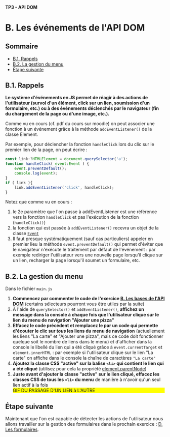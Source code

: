 #### TP3 - API DOM <!-- omit in toc -->
# B. Les événements de l'API DOM <!-- omit in toc -->

## Sommaire <!-- omit in toc -->
- [B.1. Rappels](#b1-rappels)
- [B.2. La gestion du menu](#b2-la-gestion-du-menu)
- [Étape suivante](#Étape-suivante)


## B.1. Rappels
**Le système d'événements en JS permet de réagir à des actions de l'utilisateur (survol d'un élément, click sur un lien, soumission d'un formulaire, etc.) ou à des événements déclenchés par le navigateur (fin du chargement de la page ou d'une image, etc.).**

Comme vu en cours (cf. pdf du cours sur moodle) on peut associer une fonction à un événement grâce à la méthode `addEventListener()` de la classe Element.

Par exemple, pour déclencher la fonction `handleClick` lors du clic sur le premier lien de la page, on peut écrire :
```JavaScript
const link:?HTMLElement = document.querySelector('a');
function handleClick( event:Event ) {
	event.preventDefault();
	console.log(event);
}
if ( link ){
	link.addEventListener('click', handleClick);
}
```

Notez que comme vu en cours :
1. le 2e paramètre que l'on passe à addEventListener est une référence vers la fonction `handleClick` et pas l'exécution de la fonction (`handleClick()`)
2. la fonction qui est passée à `addEventListener()` recevra un objet de la classe [`Event`](https://developer.mozilla.org/en-US/docs/Web/API/Event)
3. Il faut presque systématiquement (sauf cas  particuliers) appeler en premier lieu la méthode `event.preventDefault()` qui permet d'éviter que le navigateur n'exécute le traitement par défaut de l'événement : par exemple rediriger l'utilisateur vers une nouvelle page lorsqu'il clique sur un lien, recharger la page lorsqu'il soumet un formulaire, etc.

## B.2. La gestion du menu
Dans le fichier `main.js`
1. **Commencez par commenter le code de l'exercice [B. Les bases de l'API DOM](./B-les-bases.md)** (certains sélecteurs pourront vous être utiles par la suite)
2. A l'aide de `querySelector()` et `addEventListener()`, **affichez un message dans la console à chaque fois que l'utilisateur clique sur le lien du menu de navigation "Ajouter une pizza"**
3. **Effacez le code précédent et remplacez le par un code qui permette d'écouter le clic sur *tous* les liens du menu de navigation** (actuellement les liens "La carte" et "Ajouter une pizza", mais ce code doit fonctionner quelque soit le nombre de liens dans le menu) et d'afficher dans la console le libellé du lien qui a été cliqué grâce à `event.currentTarget` et `element.innerHTML` : par exemple si l'utilisateur clique sur le lien "La carte" on affiche dans le console la chaîne de caractères `"La carte"`
4. **Ajoutez la classe CSS "active" sur la balise `<li>` qui contient le lien qui a été cliqué** (utilisez pour cela la propriété [element.parentNode](https://developer.mozilla.org/fr/docs/Web/API/Node/parentNode))
5. **Juste avant d'ajouter la classe "active" sur le lien cliqué, effacez les classes CSS de tous les `<li>` du menu** de manière à n'avoir qu'un seul lien actif à la fois
	<div style="background:yellow">GIF DU PASSAGE D'UN LIEN à L'AUTRE</div>

## Étape suivante
Maintenant que l'on est capable de détecter les actions de l'utilisateur nous allons travailler sur la gestion des formulaires dans le prochain exercice : [D. Les formulaires](./D-formulaires.md).